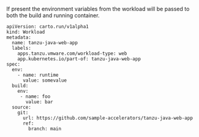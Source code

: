 If present the environment variables from the workload will be passed to both the build and running container.

```
apiVersion: carto.run/v1alpha1
kind: Workload
metadata:
  name: tanzu-java-web-app
  labels:
    apps.tanzu.vmware.com/workload-type: web
    app.kubernetes.io/part-of: tanzu-java-web-app
spec:
  env:
    - name: runtime
      value: somevalue
  build:
    env:
     - name: foo
       value: bar
  source:
    git:
      url: https://github.com/sample-accelerators/tanzu-java-web-app
      ref:
        branch: main
```